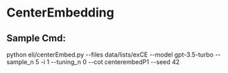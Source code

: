# CenterEmbedding

## Sample Cmd:

python eli/centerEmbed.py --files data/lists/exCE --model gpt-3.5-turbo --sample_n 5 -i 1 --tuning_n 0 --cot centerembedP1 --seed 42
